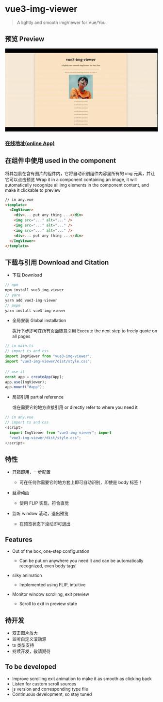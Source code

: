 # vue3-img-viewer

> A lightly and smooth imgViewer for Vue/You

## 预览 Preview

![preview](https://github.com/bullshitking-99/vue3-img-viewer/blob/master/src/assets/vue3-img-viewer.gif?raw=true)

### [在线地址(online App)](https://bullshitking-99.github.io/vue3-img-viewer/)

## 在组件中使用 used in the component

将其包裹在含有图片的组件内，它将自动识别组件内容里所有的 img 元素，并让它可以点击预览
Wrap it in a component containing an image, it will automatically recognize all img elements in the component content, and make it clickable to preview

```html
// in any.vue
<template>
  <ImgViewer>
    <div>... put any thing ...</div>
    <img src="..." alt="..." />
    <img src="..." alt="..." />
    <img src="..." alt="..." />
    <div>... put any thing ...</div>
  </ImgViewer>
</template>
```

## 下载与引用 Download and Citation

- 下载 Download

```TypeScript
// npm
npm install vue3-img-viewer
// yarn
yarn add vue3-img-viewer
// pnpm
yarn install vue3-img-viewer

```

- 全局安装 Global installation

  执行下步即可在所有页面随意引用 Execute the next step to freely quote on all pages

```TypeScript
// in main.ts
// import ts and css
import ImgViewer from "vue3-img-viewer";
import "vue3-img-viewer/dist/style.css";

// use it
const app = createApp(App);
app.use(ImgViewer);
app.mount("#app");

```

- 局部引用 partial reference

  或在需要它的地方直接引用 or directly refer to where you need it

```ts
// in any.vue
// import ts and css
<script>
  import ImgViewer from "vue3-img-viewer"; import
  "vue3-img-viewer/dist/style.css";
</script>
```

## 特性

- 开箱即用，一步配置

  - 可在任何你需要它的地方套上即可自动识别，即使是 body 标签！

- 丝滑动画

  - 使用 FLIP 实现，符合直觉

- 监听 window 滚动，退出预览
  - 在预览状态下滚动即可退出

## Features

- Out of the box, one-step configuration

  - Can be put on anywhere you need it and can be automatically recognized, even body tags!

- silky animation

  - Implemented using FLIP, intuitive

- Monitor window scrolling, exit preview
  - Scroll to exit in preview state

## 待开发

- 双击图片放大
- 监听自定义滚动源
- ts 类型支持
- 持续开发，敬请期待

## To be developed

- Improve scrolling exit animation to make it as smooth as clicking back
- Listen for custom scroll sources
- js version and corresponding type file
- Continuous development, so stay tuned
